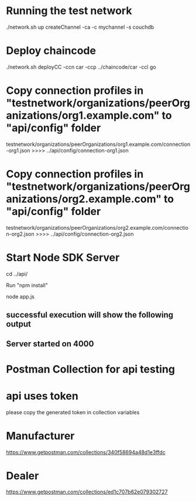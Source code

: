 # Running the test network
./network.sh up createChannel -ca -c mychannel -s couchdb

# Deploy chaincode
./network.sh deployCC -ccn car -ccp ../chaincode/car -ccl go

# Copy connection profiles in "testnetwork/organizations/peerOrganizations/org1.example.com" to "api/config" folder
testnetwork/organizations/peerOrganizations/org1.example.com/connection-org1.json >>>> ../api/config/connection-org1.json

# Copy connection profiles in "testnetwork/organizations/peerOrganizations/org2.example.com" to "api/config" folder
testnetwork/organizations/peerOrganizations/org2.example.com/connection-org2.json >>>> ../api/config/connection-org2.json

# Start Node SDK Server
cd ../api/

Run "npm install"

node app.js

successful execution will show the following output
----------------------------------------------
Server started on 4000
----------------------------------------------

# Postman Collection for api testing

# api uses token
please copy the generated token in collection variables

# Manufacturer
https://www.getpostman.com/collections/340f58694a48d1e3ffdc

# Dealer
https://www.getpostman.com/collections/ed1c707b62e079302727
